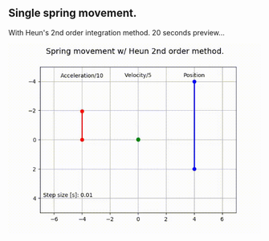 ## Single spring movement.
With Heun's 2nd order integration method. 20 seconds preview...

![spring][single_gif]

[single_gif]:https://raw.githubusercontent.com/supremacey/mzp/master/01_single_spring/single.gif "Single spring movement"
